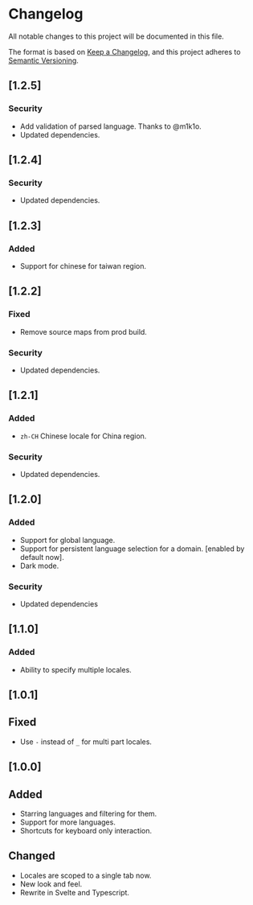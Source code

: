 # Changelog

All notable changes to this project will be documented in this file.

The format is based on [Keep a Changelog](https://keepachangelog.com/en/1.0.0/),
and this project adheres to [Semantic Versioning](https://semver.org/spec/v2.0.0.html).

## [1.2.5]

### Security

- Add validation of parsed language. Thanks to @m1k1o.
- Updated dependencies.

## [1.2.4]

### Security

- Updated dependencies.

## [1.2.3]

### Added

- Support for chinese for taiwan region.

## [1.2.2]

### Fixed

- Remove source maps from prod build.

### Security

- Updated dependencies.

## [1.2.1]

### Added

- `zh-CH` Chinese locale for China region.

### Security

- Updated dependencies.

## [1.2.0]

### Added

- Support for global language.
- Support for persistent language selection for a domain. [enabled by default now].
- Dark mode.

### Security

- Updated dependencies

## [1.1.0]

### Added

- Ability to specify multiple locales.

## [1.0.1]

## Fixed

- Use `-` instead of `_` for multi part locales.

## [1.0.0]

## Added

- Starring languages and filtering for them.
- Support for more languages.
- Shortcuts for keyboard only interaction.

## Changed

- Locales are scoped to a single tab now.
- New look and feel.
- Rewrite in Svelte and Typescript.
